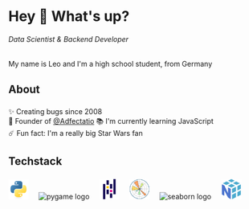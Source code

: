 
<h1 align="left">Hey 👋 What's up?</h1>
<h6>Data Scientist & Backend Developer</h6>

###

<p align="left">My name is Leo and I'm a high school student, from Germany</p>

###

<h2 align="left">About</h2>

###

<p align="left">
  ✨ Creating bugs since 2008<br>
  💚 Founder of <a href="https://github.com/adf-tech">@Adfectatio</a>
  📚 I'm currently learning JavaScript<br>
  ☄️ Fun fact: I'm a really big Star Wars fan</p>

###

<h2 align="left">Techstack</h2>

###

<div align="left">
  <img src="https://github.com/devicons/devicon/blob/v2.16.0/icons/python/python-original.svg" height="40" alt="python logo"  />
  <img width="12" />
  <img src="https://user-images.githubusercontent.com/9541/97474395-5b9a9b80-194c-11eb-8ada-5fbe23fb37c9.png" height="40" alt="pygame logo"  />
  <img width="12" />
  <img src="https://github.com/devicons/devicon/blob/master/icons/pandas/pandas-original.svg" height="40" alt="pandas logo"  />
  <img width="12" />
  <img src="https://github.com/devicons/devicon/blob/master/icons/matplotlib/matplotlib-original.svg" height="40" alt="matplotlib logo"  />
  <img width="12" />
  <img src="https://cdn.worldvectorlogo.com/logos/seaborn-1.svg" height="40" alt="seaborn logo"  />
  <img width="12" />
  <img src="https://github.com/devicons/devicon/blob/master/icons/numpy/numpy-original.svg" height="40" alt="numpy logo"  />
  <img width="12" />
  
</div>

###
